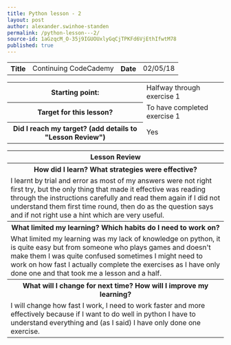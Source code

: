 ```yaml
---
title: Python lesson - 2
layout: post
author: alexander.swinhoe-standen
permalink: /python-lesson---2/
source-id: 1aGzqcM_O-35j9IGUOUxlyGqCjTPKFd6VjEthIfwtM78
published: true
---
```

<table>
  <tr>
    <th>Title</th>
    <td>Continuing CodeCademy</td>
    <th>Date</th>
    <td>02/05/18</td>
  </tr>
</table>


<table>
  <tr>
    <th>Starting point:</th>
    <td>Halfway through exercise 1</td>
  </tr>
  <tr>
    <th>Target for this lesson?</th>
    <td>To have completed exercise 1</td>
  </tr>
  <tr>
    <th>Did I reach my target? 
(add details to "Lesson Review")</th>
    <td> Yes </td>
  </tr>
</table>


<table>
  <tr>
    <th>Lesson Review</th>
  </tr>
  <tr>
    <th>How did I learn? What strategies were effective? </th>
  </tr>
  <tr>
    <td>I learnt by trial and error as most of my answers were not right first try, but the only thing that made it effective was reading through the instructions carefully and read them again if I did not understand them first time round, then do as the question says and if not right use a hint which are very useful.</td>
  </tr>
  <tr>
    <th>What limited my learning? Which habits do I need to work on? </th>
  </tr>
  <tr>
    <td>What limited my learning was my lack of knowledge on python, it is quite easy but from someone who plays games and doesn't make them I was quite confused sometimes I might need to work on how fast I actually complete the exercises as I have only done one and that took me a lesson and a half.</td>
  </tr>
  <tr>
    <th>What will I change for next time? How will I improve my learning?</th>
  </tr>
  <tr>
    <td>I will change how fast I work, I need to work faster and more effectively because if I want to do well in python I have to understand everything and (as I said) I have only done one exercise.</td>
  </tr>
</table>


